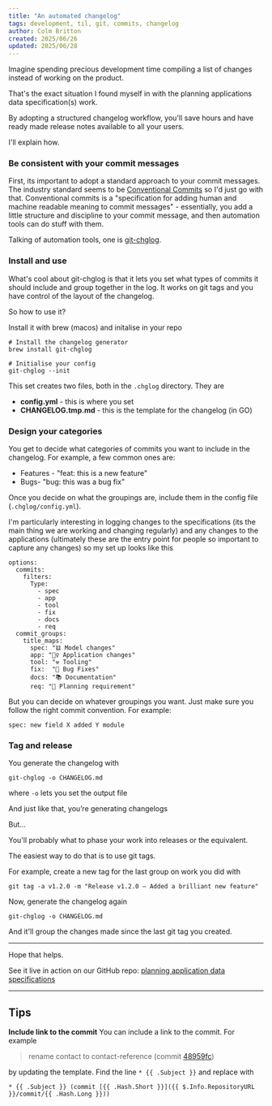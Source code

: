 ```yaml
---
title: "An automated changelog"
tags: development, til, git, commits, changelog
author: Colm Britton
created: 2025/06/26
updated: 2025/06/28
---
```


 Imagine spending precious development time compiling a list of changes instead of working on the product.

That's the exact situation I found myself in with the planning applications data specification(s) work. 

By adopting a structured changelog workflow, you'll save hours and have ready made release notes available to all your users.

I'll explain how.

### Be consistent with your commit messages

First, its important to adopt a standard approach to your commit messages. The industry standard seems to be [Conventional Commits](https://www.conventionalcommits.org/en/v1.0.0/) so I'd just go with that. Conventional commits is a "specification for adding human and machine readable meaning to commit messages" - essentially, you add a little structure and discipline to your commit message, and then automation tools can do stuff with them.

Talking of automation tools, one is [git-chglog](https://github.com/git-chglog/git-chglog).
### Install and use

What's cool about git-chglog is that it lets you set what types of commits it should include and group together in the log. It works on git tags and you have control of the layout of the changelog.

So how to use it?

Install it with brew (macos) and initalise in your repo
```
# Install the changelog generator  
brew install git-chglog

# Initialise your config  
git-chglog --init
```

This set creates two files, both in the `.chglog` directory. They are
* **config.yml** - this is where you set 
* **CHANGELOG.tmp.md** - this is the template for the changelog (in GO)

### Design your categories

You get to decide what categories of commits you want to include in the changelog. For example, a few common ones are:
* Features - "feat: this is a new feature"
* Bugs- "bug: this was a bug fix"

Once you decide on what the groupings are, include them in the config file (`.chglog/config.yml`). 

I'm particularly interesting in logging changes to the specifications (its the main thing we are working and changing regularly) and any changes to the applications (ultimately these are the entry point for people so important to capture any changes) so my set up looks like this
```
options:
  commits:
    filters:
      Type:
        - spec
        - app
        - tool
        - fix
        - docs
        - req
  commit_groups:
    title_maps:
      spec: "𝌭 Model changes"
      app: "👷‍♀️ Application changes"
      tool: "⚒️ Tooling"
      fix:  "🐛 Bug Fixes"
      docs: "📚 Documentation"
      req: "📄 Planning requirement"
```

But you can decide on whatever groupings you want. Just make sure you follow the right commit convention. For example:
```
spec: new field X added Y module
```

### Tag and release

You generate the changelog with
```
git-chglog -o CHANGELOG.md
```
where `-o` lets you set the output file

And just like that, you’re generating changelogs

But...

You'll probably what to phase your work into releases or the equivalent.

The easiest way to do that is to use git tags.

For example, create a new tag for the last group on work you did with
```
git tag -a v1.2.0 -m "Release v1.2.0 — Added a brilliant new feature"
```

Now, generate the changelog again
```
git-chglog -o CHANGELOG.md
```

And it'll group the changes made since the last git tag you created.

---

Hope that helps.

See it live in action on our GitHub repo: [planning application data specifications](https://github.com/digital-land/planning-application-data-specification/blob/main/CHANGELOG.md)


---
## Tips

**Include link to the commit**
You can include a link to the commit. For example
> rename contact to contact-reference (commit [48959fc](https://github.com/digital-land/planning-application-data-specification/commit/48959fca0f2f498a8ea293a8e20c378081c44194))

by updating the template. Find the line `* {{ .Subject }}` and replace with 
```
* {{ .Subject }} (commit [{{ .Hash.Short }}]({{ $.Info.RepositoryURL }}/commit/{{ .Hash.Long }}))
```
